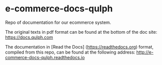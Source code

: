 # e-commerce-docs-qulph

Repo of documentation for our ecommerce system.

The original texts in pdf format can be found at the bottom of the doc site: <https://docs.qulph.com>

The documentation in [Read the Docs] (https://readthedocs.org) format, compiled from this repo, can be found at the following address: <http://e-commerce-docs-qulph.readthedocs.io>
